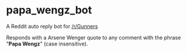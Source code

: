 # papa_wengz_bot
A Reddit auto reply bot for [/r/Gunners](https://www.reddit.com/r/Gunners/ "/r/Gunners")

Responds with a Arsene Wenger quote to any comment with the phrase "**Papa Wengz**" (case insensitive).
